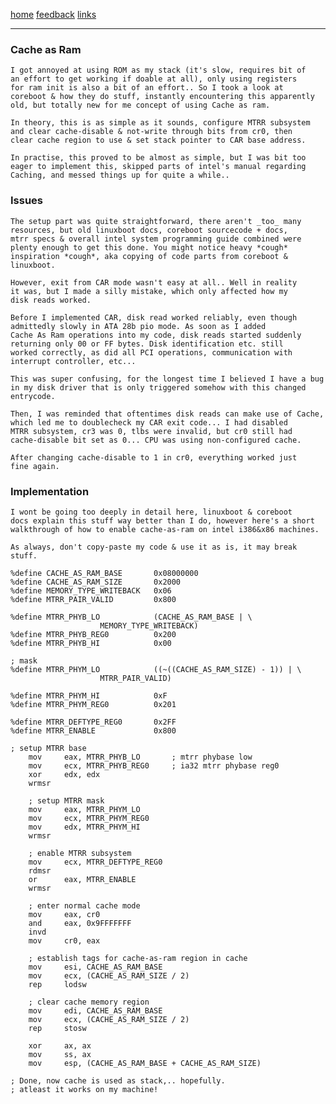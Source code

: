 [home](/) [feedback](/feedback) [links](/links)

-----------------------------------------------------------------------------

### Cache as Ram

	I got annoyed at using ROM as my stack (it's slow, requires bit of
	an effort to get working if doable at all), only using registers
	for ram init is also a bit of an effort.. So I took a look at
	coreboot & how they do stuff, instantly encountering this apparently
	old, but totally new for me concept of using Cache as ram.

	In theory, this is as simple as it sounds, configure MTRR subsystem
	and clear cache-disable & not-write through bits from cr0, then
	clear cache region to use & set stack pointer to CAR base address.

	In practise, this proved to be almost as simple, but I was bit too
	eager to implement this, skipped parts of intel's manual regarding
	Caching, and messed things up for quite a while..

### Issues

	The setup part was quite straightforward, there aren't _too_ many
	resources, but old linuxboot docs, coreboot sourcecode + docs, 
	mtrr specs & overall intel system programming guide combined were
	plenty enough to get this done. You might notice heavy *cough*
	inspiration *cough*, aka copying of code parts from coreboot &
	linuxboot.

	However, exit from CAR mode wasn't easy at all.. Well in reality
	it was, but I made a silly mistake, which only affected how my 
	disk reads worked.  
	
	Before I implemented CAR, disk read worked reliably, even though
	admittedly slowly in ATA 28b pio mode. As soon as I added 
	Cache As Ram operations into my code, disk reads started suddenly
	returning only 00 or FF bytes. Disk identification etc. still
	worked correctly, as did all PCI operations, communication with 
	interrupt controller, etc...

	This was super confusing, for the longest time I believed I have a bug
	in my disk driver that is only triggered somehow with this changed
	entrycode.

	Then, I was reminded that oftentimes disk reads can make use of Cache,
	which led me to doublecheck my CAR exit code... I had disabled 
	MTRR subsystem, cr3 was 0, tlbs were invalid, but cr0 still had
	cache-disable bit set as 0... CPU was using non-configured cache.

	After changing cache-disable to 1 in cr0, everything worked just
	fine again.

### Implementation

	I wont be going too deeply in detail here, linuxboot & coreboot
	docs explain this stuff way better than I do, however here's a short
	walkthrough of how to enable cache-as-ram on intel i386&x86 machines.

	As always, don't copy-paste my code & use it as is, it may break stuff.

	%define CACHE_AS_RAM_BASE       0x08000000
	%define CACHE_AS_RAM_SIZE       0x2000
	%define MEMORY_TYPE_WRITEBACK   0x06
	%define MTRR_PAIR_VALID         0x800

	%define MTRR_PHYB_LO            (CACHE_AS_RAM_BASE | \
						MEMORY_TYPE_WRITEBACK)
	%define MTRR_PHYB_REG0          0x200
	%define MTRR_PHYB_HI            0x00

	; mask
	%define MTRR_PHYM_LO            ((~((CACHE_AS_RAM_SIZE) - 1)) | \
						MTRR_PAIR_VALID)

	%define MTRR_PHYM_HI            0xF
	%define MTRR_PHYM_REG0          0x201

	%define MTRR_DEFTYPE_REG0       0x2FF
	%define MTRR_ENABLE             0x800

 	; setup MTRR base
        mov     eax, MTRR_PHYB_LO       ; mtrr phybase low
        mov     ecx, MTRR_PHYB_REG0     ; ia32 mtrr phybase reg0
        xor     edx, edx
        wrmsr

        ; setup MTRR mask
        mov     eax, MTRR_PHYM_LO
        mov     ecx, MTRR_PHYM_REG0
        mov     edx, MTRR_PHYM_HI
        wrmsr

        ; enable MTRR subsystem
        mov     ecx, MTRR_DEFTYPE_REG0
        rdmsr
        or      eax, MTRR_ENABLE
        wrmsr

        ; enter normal cache mode
        mov     eax, cr0
        and     eax, 0x9FFFFFFF
        invd
        mov     cr0, eax

        ; establish tags for cache-as-ram region in cache
        mov     esi, CACHE_AS_RAM_BASE
        mov     ecx, (CACHE_AS_RAM_SIZE / 2)
        rep     lodsw

        ; clear cache memory region
        mov     edi, CACHE_AS_RAM_BASE
        mov     ecx, (CACHE_AS_RAM_SIZE / 2)
        rep     stosw

        xor     ax, ax
        mov     ss, ax
        mov     esp, (CACHE_AS_RAM_BASE + CACHE_AS_RAM_SIZE)

	; Done, now cache is used as stack,.. hopefully.
	; atleast it works on my machine!

